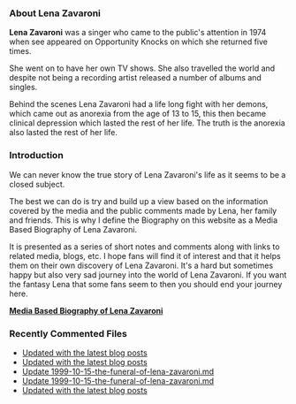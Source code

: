 ### About Lena Zavaroni

<p><strong>Lena Zavaroni</strong> was a singer who came to the public's attention in 1974 when see appeared on Opportunity Knocks on which she returned five times.</p>

<p>She went on to have her own TV shows. She also travelled the world and despite not being a recording artist released a number of albums and singles.</p>

<p>Behind the scenes Lena Zavaroni had a life long fight with her demons, which came out as anorexia from the age of 13 to 15, this then became clinical depression which lasted the rest of her life. The truth is the anorexia also lasted the rest of her life.</p>

### Introduction

<p>We can never know the true story of Lena Zavaroni's life as it seems to be a closed subject.</p>

<p>The best we can do is try and build up a view based on the information covered by the media and the public comments made by Lena, her family and friends. This is why I define the Biography on this website as a Media Based Biography of Lena Zavaroni.</p>

<p>It is presented as a series of short notes and comments along with links to related media, blogs, etc. I hope fans will find it of interest and that it helps them on their own discovery of Lena Zavaroni. It's a hard but sometimes happy but also very sad journey into the world of Lena Zavaroni. If you want the fantasy Lena that some fans seem to then you should end your journey here.</p>

<a href="https://fanzoflenazavaroni.github.io/biography/lena-zavaroni/"><strong>Media Based Biography of Lena Zavaroni</strong></a>

### Recently Commented Files

<!-- BLOG-POST-LIST:START -->
- [Updated with the latest blog posts](https://github.com/FanzOfLenaZavaroni/fanzoflenazavaroni.github.io/commit/96207e16b67c53511a0f798585682e9e9c4de945)
- [Updated with the latest blog posts](https://github.com/FanzOfLenaZavaroni/fanzoflenazavaroni.github.io/commit/50b191da4c97ff843f604756035e7bde1a703a97)
- [Update 1999-10-15-the-funeral-of-lena-zavaroni.md](https://github.com/FanzOfLenaZavaroni/fanzoflenazavaroni.github.io/commit/09fcfa02c38dc34b3af2bd3f33aeab742d7aed24)
- [Update 1999-10-15-the-funeral-of-lena-zavaroni.md](https://github.com/FanzOfLenaZavaroni/fanzoflenazavaroni.github.io/commit/0400d543fb1cceed1b1eae9c7300bbc83b71c26d)
- [Updated with the latest blog posts](https://github.com/FanzOfLenaZavaroni/fanzoflenazavaroni.github.io/commit/cb93fa6ac1649b984d849148a8f4e076df1adfe8)
<!-- BLOG-POST-LIST:END -->
